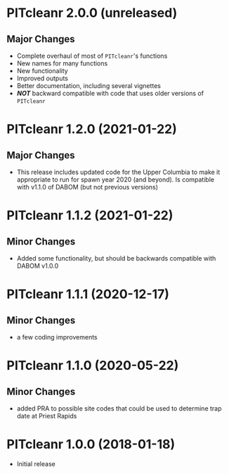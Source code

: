 # PITcleanr 2.0.0 (unreleased)

## Major Changes

- Complete overhaul of most of `PITcleanr`'s functions
- New names for many functions
- New functionality
- Improved outputs
- Better documentation, including several vignettes
- ***NOT*** backward compatible with code that uses older versions of `PITcleanr`

# PITcleanr 1.2.0 (2021-01-22)

## Major Changes

- This release includes updated code for the Upper Columbia to make it appropriate to run for spawn year 2020 (and beyond). Is compatible with v1.1.0 of DABOM (but not previous versions)

# PITcleanr 1.1.2 (2021-01-22)

## Minor Changes

- Added some functionality, but should be backwards compatible with DABOM v1.0.0

# PITcleanr 1.1.1 (2020-12-17)

## Minor Changes

- a few coding improvements

# PITcleanr 1.1.0 (2020-05-22)

## Minor Changes

- added PRA to possible site codes that could be used to determine trap date at Priest Rapids

# PITcleanr 1.0.0 (2018-01-18)

- Initial release
